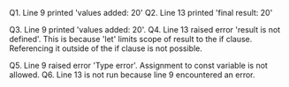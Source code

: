 Q1. Line 9 printed 'values added: 20'
Q2. Line 13 printed 'final result: 20'

Q3. Line 9 printed 'values added:  20'.
Q4. Line 13 raised error 'result is not defined'. This is because 'let' limits scope of result to the if clause. Referencing it outside of the if clause is not possible.

Q5. Line 9 raised error 'Type error'. Assignment to const variable is not allowed.
Q6. Line 13 is not run because line 9 encountered an error.
